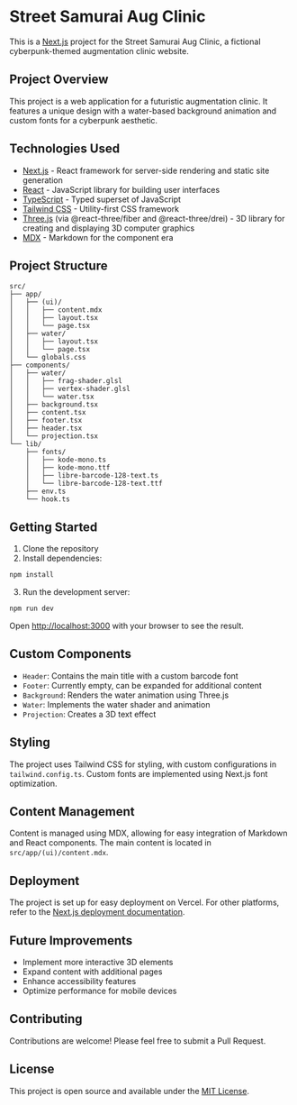 # Street Samurai Aug Clinic

This is a [Next.js](https://nextjs.org/) project for the Street Samurai Aug Clinic, a fictional cyberpunk-themed augmentation clinic website.

## Project Overview

This project is a web application for a futuristic augmentation clinic. It features a unique design with a water-based background animation and custom fonts for a cyberpunk aesthetic.

## Technologies Used

- [Next.js](https://nextjs.org/) - React framework for server-side rendering and static site generation
- [React](https://reactjs.org/) - JavaScript library for building user interfaces
- [TypeScript](https://www.typescriptlang.org/) - Typed superset of JavaScript
- [Tailwind CSS](https://tailwindcss.com/) - Utility-first CSS framework
- [Three.js](https://threejs.org/) (via @react-three/fiber and @react-three/drei) - 3D library for creating and displaying 3D computer graphics
- [MDX](https://mdxjs.com/) - Markdown for the component era

## Project Structure

```
src/
├── app/
│   ├── (ui)/
│   │   ├── content.mdx
│   │   ├── layout.tsx
│   │   └── page.tsx
│   ├── water/
│   │   ├── layout.tsx
│   │   └── page.tsx
│   └── globals.css
├── components/
│   ├── water/
│   │   ├── frag-shader.glsl
│   │   ├── vertex-shader.glsl
│   │   └── water.tsx
│   ├── background.tsx
│   ├── content.tsx
│   ├── footer.tsx
│   ├── header.tsx
│   └── projection.tsx
└── lib/
    ├── fonts/
    │   ├── kode-mono.ts
    │   ├── kode-mono.ttf
    │   ├── libre-barcode-128-text.ts
    │   └── libre-barcode-128-text.ttf
    ├── env.ts
    └── hook.ts
```

## Getting Started

1. Clone the repository
2. Install dependencies:

```bash
npm install
```

3. Run the development server:

```bash
npm run dev
```

Open [http://localhost:3000](http://localhost:3000) with your browser to see the result.

## Custom Components

- `Header`: Contains the main title with a custom barcode font
- `Footer`: Currently empty, can be expanded for additional content
- `Background`: Renders the water animation using Three.js
- `Water`: Implements the water shader and animation
- `Projection`: Creates a 3D text effect

## Styling

The project uses Tailwind CSS for styling, with custom configurations in `tailwind.config.ts`. Custom fonts are implemented using Next.js font optimization.

## Content Management

Content is managed using MDX, allowing for easy integration of Markdown and React components. The main content is located in `src/app/(ui)/content.mdx`.

## Deployment

The project is set up for easy deployment on Vercel. For other platforms, refer to the [Next.js deployment documentation](https://nextjs.org/docs/deployment).

## Future Improvements

- Implement more interactive 3D elements
- Expand content with additional pages
- Enhance accessibility features
- Optimize performance for mobile devices

## Contributing

Contributions are welcome! Please feel free to submit a Pull Request.

## License

This project is open source and available under the [MIT License](LICENSE).
